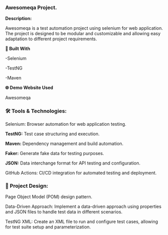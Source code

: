 ###  Awesomeqa Project.


**Description:**

Awesomeqa is a test automation project using selenium for web application. The project is designed to be modular and customizable and allowing easy adaptation to different project requirements.

**🧪 Built With**




-Selenium


-TestNG



-Maven





**🌐 Demo Website Used**




Awesomeqa





### **🛠️ Tools & Technologies:**



Selenium: Browser automation for web application testing.

**TestNG:** Test case structuring and execution.


**Maven:** Dependency management and build automation.


**Faker:** Generate fake data for testing purposes.


**JSON:** Data interchange format for API testing and configuration.


GitHub Actions: CI/CD integration for automated testing and deployment.


### 🧩 Project Design:

Page Object Model (POM) design pattern.


Data-Driven Approach: Implement a data-driven approach using properties and JSON files to handle test data in different scenarios.


TestNG XML: Create an XML file to run and configure test cases, allowing for test suite setup and parameterization.
